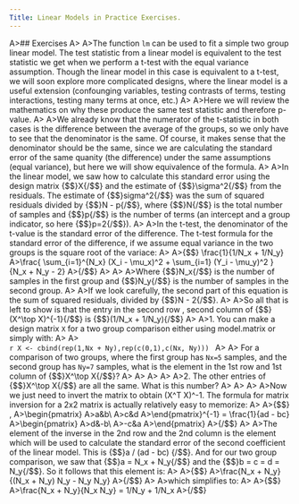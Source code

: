 ```yaml
---
Title: Linear Models in Practice Exercises.
---
```


A>## Exercises
A>
A>The function `lm` can be used  to fit a simple two group linear model. The test statistic from a linear model is equivalent to the test statistic we get when we perform a t-test with the equal variance assumption. Though the linear model in this case is equivalent to a t-test, we will soon explore more complicated designs, where the linear model is a useful extension (confounging variables, testing contrasts of terms, testing interactions, testing many terms at once, etc.)
A>
A>Here we will review the mathematics on why these produce the same test statistic and therefore p-value.
A>
A>We already know that the numerator of the t-statistic in both cases is the difference between the average of the groups, so we only have to see that the denominator is the same. Of course, it makes sense that the denominator should be the same, since we are calculating the standard error of the same quanity (the difference) under the same assumptions (equal variance), but here we will show equivalence of the formula.
A>
A>In the linear model, we saw how to calculate this standard error using the design matrix {$$}X{/$$} and the estimate of {$$}\sigma^2{/$$} from the residuals. The estimate of {$$}sigma^2{/$$} was the sum of squared residuals divided by {$$}N - p{/$$}, where {$$}N{/$$} is the total number of samples and {$$}p{/$$} is the number of terms (an intercept and a group indicator, so here {$$}p=2{/$$}).
A>
A>In the t-test, the denominator of the t-value is the standard error of the difference. The t-test formula for the standard error of the difference, if we assume equal variance in the two groups is the square root of the variace:
A>
A>{$$} \frac{1}{1/N_x + 1/N_y}  
A>\frac{  \sum_{i=1}^{N_x} (X_i - \mu_x)^2  + \sum_{i=1} (Y_i - \mu_y)^2  }{N_x + N_y - 2}
A>{/$$}
A>
A>
A>Where {$$}N_x{/$$} is the number of samples in the first group and {$$}N_y{/$$} is the number of samples in the second group.
A>
A>If we look carefully, the second part of this equation is the sum of squared residuals, divided by {$$}N - 2{/$$}.
A>
A>So all that is left to show is that the entry in the second row , second column of {$$}(X^\top X)^{-1}{/$$} is  {$$}(1/N_x + 1/N_y){/$$}
A>
A>1. You can make a design matrix `X` for a two group comparison either using model.matrix or simply with:
A>
A>    
    ```r
    X <- cbind(rep(1,Nx + Ny),rep(c(0,1),c(Nx, Ny)))
    ```
A>
A>    For a comparison of two groups, where the first group has `Nx=5` samples, and the second group has `Ny=7` samples, what is the element in the 1st row and 1st column of {$$}X^\top X{/$$}?
A>
A>
A>
A>
A>2. The other entries of {$$}X^\top X{/$$} are all the same. What is this number?
A>
A>
A>
A>Now we just need to invert the matrix to obtain (X^T X)^-1. The formula for matrix inversion for a 2x2 matrix is actually relatively easy to memorize:
A>
A>{$$} \,
A>\begin{pmatrix}
A>a&b\\
A>c&d
A>\end{pmatrix}^{-1} = \frac{1}{ad - bc}
A>\begin{pmatrix}
A>d&-b\\
A>-c&a
A>\end{pmatrix}
A>{/$$}
A>
A>The element of the inverse in the 2nd row and the 2nd column is the element which will be used to calculate the standard error of the second coefficient of the linear model. This is {$$}a / (ad - bc) {/$$}. And for our two group comparison, we saw that {$$}a = N_x + N_y{/$$} and the {$$}b = c = d = N_y{/$$}. So it follows that this element is:
A>
A>{$$}
A>\frac{N_x + N_y}{(N_x + N_y) N_y - N_y N_y}
A>{/$$}
A>
A>which simplifies to:
A>
A>{$$}
A>\frac{N_x + N_y}{N_x N_y} = 1/N_y + 1/N_x
A>{/$$}
